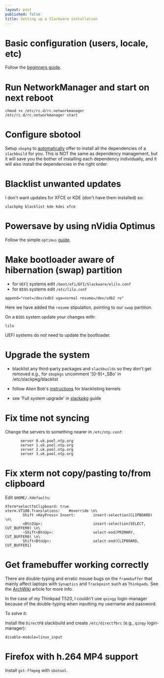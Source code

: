 ```yaml
---
layout: post
published: false
title: Setting up a Slackware installation
---
```



# Basic configuration (users, locale, etc)

Follow the [beginners guide](http://docs.slackware.com/slackware:beginners_guide).

# Run NetworkManager and start on next reboot

```
chmod +x /etc/rc.d/rc.networkmanager
/etc/rc.d/rc.networkmanager start
```

# Configure sbotool

Setup `sbopkg` to [automatically](http://slackblogs.blogspot.ca/2014/01/managing-sbo-dependencies-easily.html) offer to install all the dependencies of a `slackbuild` for you. This is NOT the same as dependency management, but it will save you the bother of installing each dependency individually, and it will also install the dependencies in the right order.

# Blacklist unwanted updates

I don't want updates for XFCE or KDE (don't have them installed) so:

```
slackpkg blacklist kde kdei xfce
```

# Powersave by using nVidia Optimus

Follow the simple `optimus` [guide](http://docs.slackware.com/howtos:hardware:nvidia_optimus).

# Make bootloader aware of hibernation (swap) partition

- for `UEFI` systems edit `/boot/efi/EFI/Slackware/elilo.conf`
- for `BIOS` systems edit `/etc/lilo.conf`

```
append="root=/dev/sdb3 vga=normal resume=/dev/sdb2 ro"
```
Here we have added the `resume` stipulation, pointing to our `swap` partition.

On a `BIOS` system update your changes with:

```
lilo
```

UEFI systems do not need to update the bootloader.

# Upgrade the system

- blacklist any third-party packages and `slackbuilds` so they don't get removed e.g., for `sbopkgs` uncomment '[0-9]+_SBo' in /etc/slackpkg/blacklist
- follow Alien Bob's [instructions](http://www.linuxquestions.org/questions/slackware-14/xorg-segfault-after-latest-upgrade-current-944305/#post4676576) for blacklisting kernels

- see 'Full system upgrade' in [slackpkg](http://docs.slackware.com/slackware:slackpkg) guide

# Fix time not syncing

Change the servers to something nearer in `/etc/ntp.conf`:

```
	   server 0.uk.pool.ntp.org
	   server 1.uk.pool.ntp.org
	   server 2.uk.pool.ntp.org
	   server 3.uk.pool.ntp.org
```

# Fix xterm not copy/pasting to/from clipboard

Edit `$HOME/.Xdefaults`:

```
XTerm*selectToClipboard: true
xterm.VT100.Translations:    #override \n\
        Shift <KeyPress> Insert:        insert-selection(CLIPBOARD) \n\
        <Btn2Up>:                       insert-selection(SELECT, CUT_BUFFER0) \n\
        ~Shift<BtnUp>:                  select-end(PRIMARY, CUT_BUFFER0) \n\
        Shift<BtnUp>:                   select-end(CLIPBOARD, CUT_BUFFER1)
```

# Get framebuffer working correctly

There are double-typing and erratic mouse bugs on the `framebuffer` that mainly affect laptops with `Synaptics` and `Trackpoint` such as `Thinkpads`. See the [ArchWiki](https://wiki.archlinux.org/index.php/Qingy#Synaptic_touchpad_and_keyboard_issue) article for more info. 

In the case of my Thinkpad T520, I couldn't use `quingy` login-manager because of the double-typing when inputting my username and password. 

To solve it:

Install the `DirectFB` slackbuild and create `/etc/directfbrc` (e.g., `qinqy` login-manager):

```
disable-module=linux_input 
```

# Firefox with h.264 MP4 support

Install `gst-ffmpeg` with `sbotool`.
